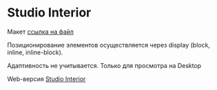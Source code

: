 # Studio Interior

Макет [ссылка на файл](https://www.dropbox.com/s/ojovy913k8cix42/interior-home-page.psd?dl=0)

Позиционирование элементов осуществляется через display (block, inline, inline-block).

Адаптивность не учитывается. Только для просмотра на Desktop

Web-версия [Studio Interior](https://tagea.github.io/web-interior-div/)
